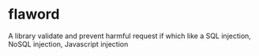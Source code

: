 # flaword
A library validate and prevent harmful request if which like a SQL injection, NoSQL injection, Javascript injection

